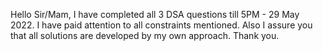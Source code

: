 Hello Sir/Mam, I have completed all 3 DSA questions till 5PM - 29 May 2022.
I have paid attention to all constraints mentioned.
Also I assure you that all solutions are developed by my own approach.
Thank you.
